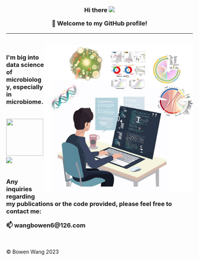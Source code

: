

<!--
**Bowenw6/Bowenw6** is a ✨ _special_ ✨ repository because its `README.md` (this file) appears on your GitHub profile.

Here are some ideas to get you started:

- 🔭 I’m currently working on ...
- 🌱 I’m currently learning ...
- 👯 I’m looking to collaborate on ...
- 🤔 I’m looking for help with ...
- 💬 Ask me about ...
- 📫 How to reach me: ...
- 😄 Pronouns: ...
- ⚡ Fun fact: ...
-->



<h3 align="center">
 Hi there 
 <img src="https://media.giphy.com/media/hvRJCLFzcasrR4ia7z/giphy.gif" width="25px">


</p>

🎉 **Welcome to my GitHub profile!**
</h3>

---


<br/>


<img align="right" alt="jpg" src="Github_main_2.jpg?raw=true" width="400" height="400" />

<h3 align="left">
I'm big into data science of microbiology, especially in microbiome.
</p>
<br/>

<img src="https://media.giphy.com/media/CaiVJuZGvR8HK/giphy.gif" width="100px" height="100px">
<img src="https://media.giphy.com/media/rgYPePbfAdTboSJsp1/giphy.gif" height="100px">

</p>
<br/>
Any inquiries regarding my publications or the code provided, please feel free to contact me:
</p>
📫 wangbowen6@126.com
</h3>

</p>
<br/>
</p>

© Bowen Wang 2023




